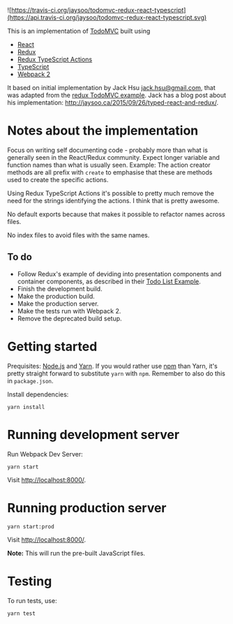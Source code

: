 ![https://travis-ci.org/jaysoo/todomvc-redux-react-typescript](https://api.travis-ci.org/jaysoo/todomvc-redux-react-typescript.svg)

This is an implementation of [TodoMVC](http://todomvc.com/) built using

- [React](http://facebook.github.io/react/)
- [Redux](https://github.com/rackt/redux)
- [Redux TypeScript Actions](https://github.com/aikoven/redux-typescript-actions)
- [TypeScript](http://www.typescriptlang.org/)
- [Webpack 2](http://webpack.js.org/)

It based on initial implementation by Jack Hsu <jack.hsu@gmail.com>, that was adapted from the [redux TodoMVC example](https://github.com/rackt/redux/tree/master/examples/todomvc). Jack has a blog post about his implementation: http://jaysoo.ca/2015/09/26/typed-react-and-redux/.

# Notes about the implementation

Focus on writing self documenting code - probably more than what is generally seen in the React/Redux community. Expect longer variable and function names than what is usually seen. Example: The action creator methods are all prefix with `create` to emphasise that these are methods used to create the specific actions.

Using Redux TypeScript Actions it's possible to pretty much remove the need for the strings identifying the actions. I think that is pretty awesome.

No default exports because that makes it possible to refactor names across files.

No index files to avoid files with the same names.

## To do

- Follow Redux's example of deviding into presentation components and container components, as described in their [Todo List Example](http://redux.js.org/docs/basics/ExampleTodoList.html).
- Finish the development build.
- Make the production build.
- Make the production server.
- Make the tests run with Webpack 2.
- Remove the deprecated build setup.

# Getting started

Prequisites: [Node.js](https://nodejs.org/en/) and [Yarn](https://yarnpkg.com/). If you would rather use [npm](https://www.npmjs.com/) than Yarn, it's pretty straight forward to substitute `yarn` with `npm`. Remember to also do this in `package.json`.

Install dependencies:

    yarn install

# Running development server

Run Webpack Dev Server:

    yarn start

Visit [http://localhost:8000/](http://localhost:8000/).

# Running production server

    yarn start:prod

Visit [http://localhost:8000/](http://localhost:8000/).

**Note:** This will run the pre-built JavaScript files.

# Testing

To run tests, use:

    yarn test